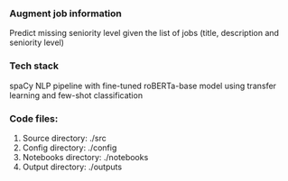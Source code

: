 ### Augment job information
Predict missing seniority level given the list of jobs (title, description and seniority level)

### Tech stack
spaCy NLP pipeline with fine-tuned roBERTa-base model using transfer learning 
and few-shot classification

### Code files:

1. Source directory: ./src
2. Config directory: ./config
3. Notebooks directory: ./notebooks
4. Output directory: ./outputs